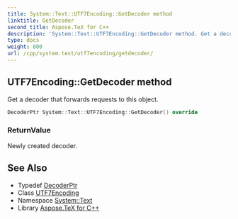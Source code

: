 ```yaml
---
title: System::Text::UTF7Encoding::GetDecoder method
linktitle: GetDecoder
second_title: Aspose.TeX for C++
description: 'System::Text::UTF7Encoding::GetDecoder method. Get a decoder that forwards requests to this object in C++.'
type: docs
weight: 800
url: /cpp/system.text/utf7encoding/getdecoder/
---
```

## UTF7Encoding::GetDecoder method


Get a decoder that forwards requests to this object.

```cpp
DecoderPtr System::Text::UTF7Encoding::GetDecoder() override
```


### ReturnValue

Newly created decoder.

## See Also

* Typedef [DecoderPtr](../../../system/decoderptr/)
* Class [UTF7Encoding](../)
* Namespace [System::Text](../../)
* Library [Aspose.TeX for C++](../../../)
